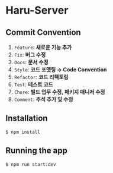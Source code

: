 # Haru-Server

## Commit Convention
1. `Feature`: **새로운 기능 추가**
2. `Fix`: **버그 수정**
3. `Docs`: **문서 수정**
4. `Style`: **코드 포맷팅 → Code Convention**
5. `Refactor`: **코드 리팩토링**
6. `Test`: **테스트 코드**
7. `Chore`: **빌드 업무 수정, 패키지 매니저 수정**
8. `Comment`: **주석 추가 및 수정**


## Installation

```bash
$ npm install
```

## Running the app

```bash
$ npm run start:dev
```
